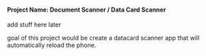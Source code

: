 #### Project Name: Document Scanner / Data Card Scanner


add stuff here later

goal of this project would be create a datacard scanner app that will automatically reload the phone.

